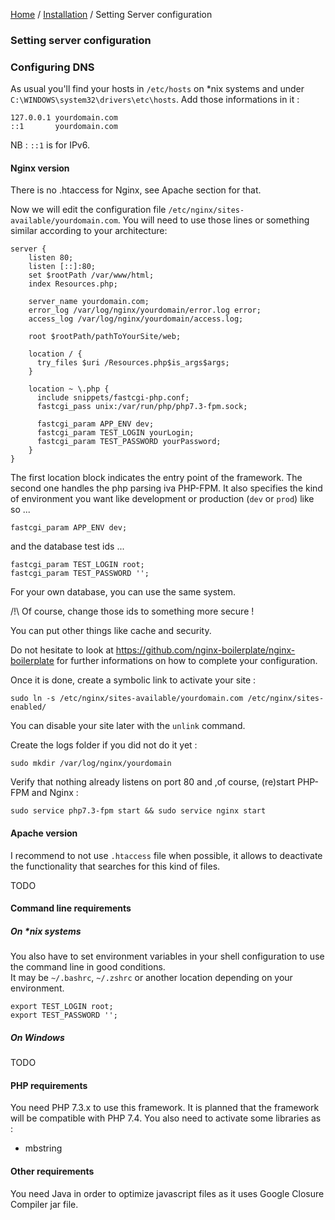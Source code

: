 [Home](../../README.md) / [Installation](../mainConfiguration.md) / Setting Server configuration

### Setting server configuration

### Configuring DNS

As usual you'll find your hosts in `/etc/hosts` on *nix systems and under `C:\WINDOWS\system32\drivers\etc\hosts`.
Add those informations in it :

    127.0.0.1 yourdomain.com
    ::1       yourdomain.com
    
NB : `::1` is for IPv6.

#### Nginx version

There is no .htaccess for Nginx, see Apache section for that.

Now we will edit the configuration file `/etc/nginx/sites-available/yourdomain.com`.
You will need to use those lines or something similar according to your architecture:

    server {
        listen 80;
        listen [::]:80;
        set $rootPath /var/www/html;
        index Resources.php;
        
        server_name yourdomain.com;
        error_log /var/log/nginx/yourdomain/error.log error;
        access_log /var/log/nginx/yourdomain/access.log;
        
        root $rootPath/pathToYourSite/web;
        
        location / {
          try_files $uri /Resources.php$is_args$args;
        }
        
        location ~ \.php {
          include snippets/fastcgi-php.conf;
          fastcgi_pass unix:/var/run/php/php7.3-fpm.sock;
          
          fastcgi_param APP_ENV dev;
          fastcgi_param TEST_LOGIN yourLogin;
          fastcgi_param TEST_PASSWORD yourPassword;
        }
    }

The first location block indicates the entry point of the framework.
The second one handles the php parsing iva PHP-FPM.
It also specifies the kind of environment you want like development or production (`dev` or `prod`) like so ...

`fastcgi_param APP_ENV dev;`

and the database test ids ...

```
fastcgi_param TEST_LOGIN root;
fastcgi_param TEST_PASSWORD '';
```

For your own database, you can use the same system.
    
/!\ Of course, change those ids to something more secure !

You can put other things like cache and security.

Do not hesitate to look at https://github.com/nginx-boilerplate/nginx-boilerplate for further informations on how to
complete your configuration.

Once it is done, create a symbolic link to activate your site :

    sudo ln -s /etc/nginx/sites-available/yourdomain.com /etc/nginx/sites-enabled/
    
You can disable your site later with the `unlink` command.    
    
Create the logs folder if you did not do it yet :

    sudo mkdir /var/log/nginx/yourdomain
    
Verify that nothing already listens on port 80 and ,of course, (re)start PHP-FPM and Nginx :

    sudo service php7.3-fpm start && sudo service nginx start

#### Apache version

I recommend to not use `.htaccess` file when possible, it allows to deactivate the functionality that searches for this
kind of files.<br>

TODO

#### Command line requirements

##### On *nix systems

You also have to set environment variables in your shell configuration to use the command line in good conditions.<br>
It may be `~/.bashrc`, `~/.zshrc` or another location depending on your environment.  

    export TEST_LOGIN root;
    export TEST_PASSWORD '';
    
##### On Windows

TODO

#### PHP requirements
You need PHP 7.3.x to use this framework.
It is planned that the framework will be compatible with PHP 7.4. 
You also need to activate some libraries as :

- mbstring 
    
#### Other requirements
You need Java in order to optimize javascript files as it uses Google Closure Compiler jar file.